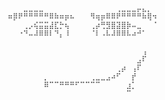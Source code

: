 ⠀⠀⠀⣀⣀⣀⣀⠀⠀⠀⠀⠀⠀⠀⠀⠀⠀⠀⠀⠀⠀⢀⣀⣀⣀⡤⣄⡀⠀
⠶⡿⠟⠛⠛⠛⠛⠛⠿⠷⠶⡶⠦⠀⠀⠀⠻⢶⡶⠿⠿⠟⠛⠛⠛⠛⠷⢿⠲
⠀⠀⠀⢀⡠⢮⣭⣭⣼⣏⡓⢦⠀⠀⠀⠀⢀⡴⢛⣻⣿⣽⣿⡷⠤⣀⠀⠀⠈
⠀⠀⠐⠙⠤⠼⠿⠿⠇⠙⡄⠸⠀⠀⠀⠀⠈⠇⠠⠧⠼⠿⠿⠧⠴⠚⠁⠀⠀
⠀⠀⠀⠀⠀⠀⠀⠀⠀⠀⠀⠀⠀⠀⠀⠀⠀⠀⠀⠀⠀⠀⠀⠀⠀⠀⠀⠀⠀
⠀⠀⠀⠀⠀⠀⠀⠀⠀⠀⠀⠀⠀⠀⠀⠀⠀⠀⠀⠀⠀⠀⠀⠀⠀⠀⢠⠀⠀
⠀⠀⠀⠀⠀⠀⠀⠀⠀⠀⠀⠀⠀⠀⠀⠀⠀⠀⠀⠀⠀⠀⠀⠀⠀⣠⠏⠀⠀
⠀⠀⠀⠀⠀⠀⠀⠀⠀⠀⠀⠀⠀⠀⠀⠀⠀⠀⠀⠀⠀⢀⡴⠀⢠⠏⠀⠀⠀
⠀⠀⠀⠀⠀⠀⠀⡀⠀⠀⠀⠀⠀⠀⠀⠀⢀⣀⣀⣠⠴⠋⠀⠀⡞⠀⠀⠀⠀
⠀⠀⠀⠀⠀⠀⠀⠿⠉⠉⠛⠛⠛⠋⠉⠉⠉⠉⠀⠀⠀⠀⠀⣰⡁⠀⠀⠀⠀
⠀⠀⠀⠀⠀⠀⠀⠀⠀⠀⠀⠀⠀⠀⠀⠀⠀⠀⠀⠀⠀⠀⠀⠉⠀⠀⠀⠀⠀
